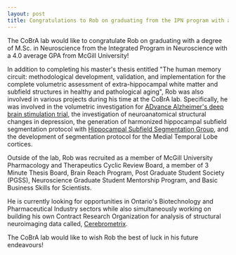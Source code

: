 ```yaml
---
layout: post
title: Congratulations to Rob on graduating from the IPN program with a M.Sc. in Neuroscience!
---
```


The CoBrA lab would like to congratulate Rob on graduating with a degree of M.Sc. in Neuroscience from the Integrated Program in Neuroscience with a 4.0 average GPA from McGill University!

In addition to completing his master's thesis entitled "The human memory circuit: methodological development, validation, and implementation for the complete volumetric assessment of extra-hippocampal white matter and subfield structures in healthy and pathological aging", Rob was also involved in various projects during his time at the CoBrA lab. Specifically, he was involved in the volumetric investigation for [ADvance Alzheimer's deep brain stimulation trial](http://www.fxneuromod.com/advance_study/index.php), the investigation of neuroanatomical structural changes in depression, the generation of harmonized hippocampal subfield segmentation protocol with [Hippocampal Subfield Segmentation Group](http://www.hippocampalsubfields.com/), and the development of segmentation protocol for the Medial Temporal Lobe cortices.

Outside of the lab, Rob was recruited as a member of McGill University Pharmacology and Therapeutics Cyclic Review Board, a member of 3 Minute Thesis Board, Brain Reach Program, Post Graduate Student Society (PGSS), Neuroscience Graduate Student Mentorship Program, and Basic Business Skills for Scientists.

He is currently looking for opportunities in Ontario's Biotechnology and Pharmaceutical Industry sectors while also simultaneously working on building his own Contract Research Organization for analysis of structural neuroimaging data called, [Cerebrometrix](www.cerebrometrix.com).

The CoBrA lab would like to wish Rob the best of luck in his future endeavours!
